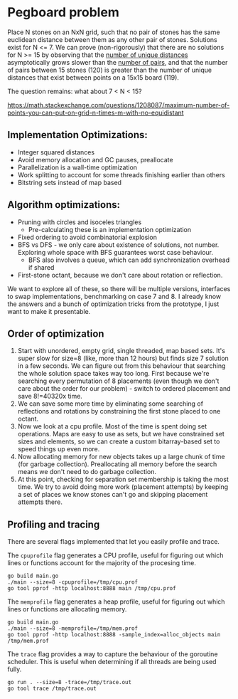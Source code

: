 # Pegboard problem

Place N stones on an NxN grid, such that no pair of stones has the same euclidean distance between them as any other pair of stones.
Solutions exist for N <= 7. We can prove (non-rigorously) that there are no solutions for N >= 15 by observing that the [number of unique distances](https://oeis.org/A160663) asymptotically grows slower than the [number of pairs](https://oeis.org/A000217), and that the number of pairs between 15 stones (120) is greater than the number of unique distances that exist between points on a 15x15 board (119).

The question remains: what about 7 < N < 15?

https://math.stackexchange.com/questions/1208087/maximum-number-of-points-you-can-put-on-grid-n-times-m-with-no-equidistant

## Implementation Optimizations:
- Integer squared distances
- Avoid memory allocation and GC pauses, preallocate
- Parallelization is a wall-time optimization
- Work splitting to account for some threads finishing earlier than others
- Bitstring sets instead of map based

## Algorithm optimizations:
- Pruning with circles and isoceles triangles
  - Pre-calculating these is an implementation optimization
- Fixed ordering to avoid combinatorial explosion
- BFS vs DFS - we only care about existence of solutions, not number. Exploring whole space with BFS guarantees worst case behaviour.
  - BFS also involves a queue, which can add synchronization overhead if shared
- First-stone octant, because we don't care about rotation or reflection.

We want to explore all of these, so there will be multiple versions, interfaces to swap implementations, benchmarking on case 7 and 8. I already know the answers and a bunch of optimization tricks from the prototype, I just want to make it presentable.

## Order of optimization

1. Start with unordered, empty grid, single threaded, map based sets. It's super slow for size=8 (like, more than 12 hours) but finds size 7 solution in a few seconds. We can figure out from this behaviour that searching the whole solution space takes way too long. First because we're searching every permutation of 8 placements (even though we don't care about the order for our problem) - switch to ordered placement and save 8!=40320x time.
2. We can save some more time by eliminating some searching of reflections and rotations by constraining the first stone placed to one octant. 
3. Now we look at a cpu profile. Most of the time is spent doing set operations. Maps are easy to use as sets, but we have constrained set sizes and elements, so we can create a custom bitarray-based set to speed things up even more.
4. Now allocating memory for new objects takes up a large chunk of time (for garbage collection). Preallocating all memory before the search means we don't need to do garbage collection.
5. At this point, checking for separation set membership is taking the most time. We try to avoid doing more work (placement attempts) by keeping a set of places we know stones can't go and skipping placement attempts there.

## Profiling and tracing

There are several flags implemented that let you easily profile and trace.

The `cpuprofile` flag generates a CPU profile, useful for figuring out which lines or functions account for the majority of the procesing time.
```
go build main.go
./main --size=8 -cpuprofile=/tmp/cpu.prof
go tool pprof -http localhost:8888 main /tmp/cpu.prof
```

The `memprofile` flag generates a heap profile, useful for figuring out which lines or functions are allocating memory.
```
go build main.go
./main --size=8 -memprofile=/tmp/mem.prof
go tool pprof -http localhost:8888 -sample_index=alloc_objects main /tmp/mem.prof
```

The `trace` flag provides a way to capture the behaviour of the goroutine scheduler. This is useful when determining if all threads are being used fully.
```
go run . --size=8 -trace=/tmp/trace.out
go tool trace /tmp/trace.out
```